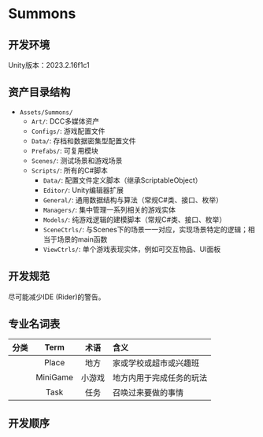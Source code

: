# Summons

## 开发环境

Unity版本：2023.2.16f1c1

## 资产目录结构

- `Assets/Summons/`
    - `Art/`: DCC多媒体资产
    - `Configs/`: 游戏配置文件
    - `Data/`: 存档和数据密集型配置文件
    - `Prefabs/`: 可复用模块
    - `Scenes/`: 测试场景和游戏场景
    - `Scripts/`: 所有的C#脚本
        - `Data/`: 配置文件定义脚本（继承ScriptableObject）
        - `Editor/`: Unity编辑器扩展
        - `General/`: 通用数据结构与算法（常规C#类、接口、枚举）
        - `Managers/`: 集中管理一系列相关的游戏实体
        - `Models/`: 纯游戏逻辑的建模脚本（常规C#类、接口、枚举）
        - `SceneCtrls/`: 与Scenes下的场景一一对应，实现场景特定的逻辑；相当于场景的main函数
        - `ViewCtrls/`: 单个游戏表现实体，例如可交互物品、UI面板

## 开发规范

尽可能减少IDE (Rider)的警告。

## 专业名词表

| 分类 |   Term   | 术语  | 含义           |
|:--:|:--------:|:---:|:-------------|
|    |  Place   | 地方  | 家或学校或超市或兴趣班  |
|    | MiniGame | 小游戏 | 地方内用于完成任务的玩法 |
|    |   Task   | 任务  | 召唤过来要做的事情    |

## 开发顺序

